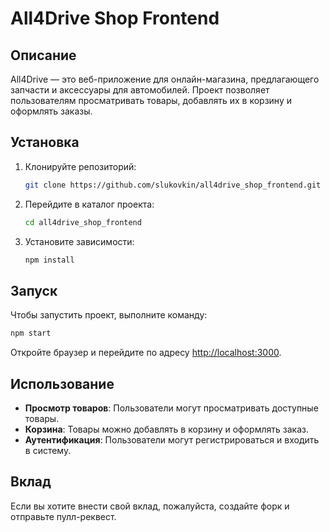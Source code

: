 # All4Drive Shop Frontend

## Описание
All4Drive — это веб-приложение для онлайн-магазина, предлагающего запчасти и аксессуары для автомобилей. Проект позволяет пользователям просматривать товары, добавлять их в корзину и оформлять заказы.

## Установка

1. Клонируйте репозиторий:
   ```bash
   git clone https://github.com/slukovkin/all4drive_shop_frontend.git
   ```

2. Перейдите в каталог проекта:
   ```bash
   cd all4drive_shop_frontend
   ```

3. Установите зависимости:
   ```bash
   npm install
   ```

## Запуск

Чтобы запустить проект, выполните команду:
```bash
npm start
```

Откройте браузер и перейдите по адресу [http://localhost:3000](http://localhost:3000).

## Использование

- **Просмотр товаров**: Пользователи могут просматривать доступные товары.
- **Корзина**: Товары можно добавлять в корзину и оформлять заказ.
- **Аутентификация**: Пользователи могут регистрироваться и входить в систему.

## Вклад

Если вы хотите внести свой вклад, пожалуйста, создайте форк и отправьте пулл-реквест.
